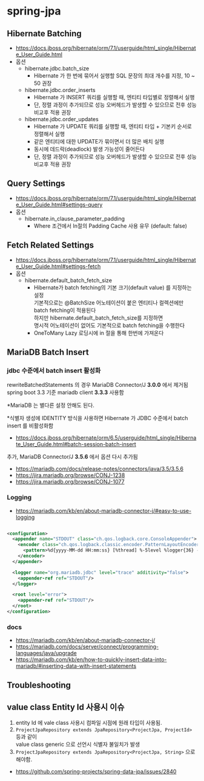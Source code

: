 # spring-jpa

## Hibernate Batching

- https://docs.jboss.org/hibernate/orm/7.1/userguide/html_single/Hibernate_User_Guide.html
- 옵션
  - hibernate.jdbc.batch_size
    - Hibernate 가 한 번에 묶어서 실행할 SQL 문장의 최대 개수를 지정, 10 ~ 50 권장
  - hibernate.jdbc.order_inserts
    - Hibernate 가 INSERT 쿼리를 실행할 때, 엔티티 타입별로 정렬해서 실행
    - 단, 정렬 과정이 추가되므로 성능 오버헤드가 발생할 수 있으므로 전후 성능 비교후 적용 권장
  - hibernate.jdbc.order_updates
    - Hibernate 가 UPDATE 쿼리를 실행할 때, 엔티티 타입 + 기본키 순서로 정렬해서 실행
    - 같은 엔티티에 대한 UPDATE가 묶이면서 더 많은 배치 실행
    - 동시에 데드락(deadlock) 발생 가능성이 줄어든다
    - 단, 정렬 과정이 추가되므로 성능 오버헤드가 발생할 수 있으므로 전후 성능 비교후 적용 권장

## Query Settings

- https://docs.jboss.org/hibernate/orm/7.1/userguide/html_single/Hibernate_User_Guide.html#settings-query
- 옵션
  - hibernate.in_clause_parameter_padding
      - Where 조건에서 In절의 Padding Cache 사용 유무 (default: false)

## Fetch Related Settings

- https://docs.jboss.org/hibernate/orm/7.1/userguide/html_single/Hibernate_User_Guide.html#settings-fetch
- 옵션
  - hibernate.default_batch_fetch_size
    - Hibernate가 batch fetching의 기본 크기(default value) 를 지정하는 설정  
      기본적으로는 @BatchSize 어노테이션이 붙은 엔티티나 컬렉션에만 batch fetching이 적용된다  
      하지만 hibernate.default_batch_fetch_size를 지정하면  
      명시적 어노테이션이 없어도 기본적으로 batch fetching을 수행한다  
    - OneToMany Lazy 로딩시에 in 절을 통해 한번에 가져온다

## MariaDB Batch Insert

### jdbc 수준에서 batch insert 활성화

rewriteBatchedStatements 의 경우 MariaDB Connector/J **3.0.0** 에서 제거됨  
spring boot 3.3 기준 mariadb client **3.3.3** 사용함

*MariaDB 는 별다른 설정 안해도 된다.  

*식별자 생성에 IDENTITY 방식을 사용하면 Hibernate 가 JDBC 수준에서 batch insert 를 비활성화함

- https://docs.jboss.org/hibernate/orm/6.5/userguide/html_single/Hibernate_User_Guide.html#batch-session-batch-insert

추가, MariaDB Connector/J **3.5.6** 에서 옵션 다시 추가됨

- https://mariadb.com/docs/release-notes/connectors/java/3.5/3.5.6
- https://jira.mariadb.org/browse/CONJ-1238
- https://jira.mariadb.org/browse/CONJ-1077

### Logging

- https://mariadb.com/kb/en/about-mariadb-connector-j/#easy-to-use-logging

```xml

<configuration>
  <appender name="STDOUT" class="ch.qos.logback.core.ConsoleAppender">
    <encoder class="ch.qos.logback.classic.encoder.PatternLayoutEncoder">
      <pattern>%d{yyyy-MM-dd HH:mm:ss} [%thread] %-5level %logger{36} - %msg%n</pattern>
    </encoder>
  </appender>

  <logger name="org.mariadb.jdbc" level="trace" additivity="false">
    <appender-ref ref="STDOUT"/>
  </logger>

  <root level="error">
    <appender-ref ref="STDOUT"/>
  </root>
</configuration>
```

### docs

- https://mariadb.com/kb/en/about-mariadb-connector-j/
- https://mariadb.com/docs/server/connect/programming-languages/java/upgrade
- https://mariadb.com/kb/en/how-to-quickly-insert-data-into-mariadb/#inserting-data-with-insert-statements

## Troubleshooting

## value class Entity Id 사용시 이슈

1. entity Id 에 vale class 사용시 컴파일 시점에 원래 타입이 사용됨.
2. `ProjectJpaRepository extends JpaRepository<ProjectJpa, ProjectId>` 등과 같이   
    value class generic 으로 선언시 식별자 불일치가 발생
3. `ProjectJpaRepository extends JpaRepository<ProjectJpa, String>` 으로 해야함.

- https://github.com/spring-projects/spring-data-jpa/issues/2840
